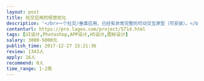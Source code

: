 ```yaml
---                
layout: post       
title: 社交应用的视觉优化           
description: '</br>一个社交/垂直应用，已经有非常完整的可动交互原型（可安装）。</br>强调一下，已经非常完整的APP，按钮位置功能，交互逻辑都不需要更改。</br>（划重点，不需要产品经理分析需求设计功能，已经是完整的产品）。</br></br>1、需要优化配色和样式，界面样式/配色，图标样式/配色、按钮样式/配色（按钮功能和位置已经固定）。</br>2、需要优化背景图、背景颜色、字体字号/颜色、部分插图（少于5张）.</br></br>项目原型是用墨刀开发的，最好是直接在墨刀上更改；如果您不会墨刀，但视觉设计优秀，用PS修改墨刀的截图给我也可以。</br></br>要求接单者必须为大型互联网公司的UI、视觉设计、平面设计师等，有过不少于3个APP视觉设计/UI设计经验，工作经验不小于5年。</br>'     
contenturl: https://pro.lagou.com/project/5714.html      
tags: [UI设计,Photoshop,APP设计,H5设计,图标设计]            
salary: 3000-5000元          
publish_time: 2017-12-27 15:21:36         
review: 1343人                   
apply: 16人                   
recommend: 0人                   
time_range: 1-2周              
---                 
```

